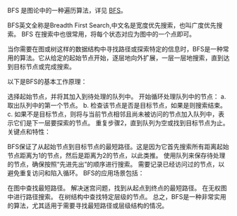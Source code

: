 BFS 是图论中的一种遍历算法，详见 [BFS](../graph/bfs.md)。

BFS英文全称是Breadth First Search,中文名是宽度优先搜索，也叫广度优先搜索。
BFS 在搜索中也很常用，将每个状态对应为图中的一个点即可。

当你需要在图或树这样的数据结构中寻找路径或探索特定的信息时，BFS是一种常用的算法。它从给定的起始节点开始，逐层地向外扩展，一层一层地搜索，直到达到目标节点或完成搜索。

以下是BFS的基本工作原理：

选择起始节点，并将其加入到待处理的队列中。
开始循环处理队列中的节点：
a. 取出队列中的第一个节点。
b. 检查该节点是否是目标节点，如果是则搜索结束。
c. 如果不是目标节点，则将与当前节点相邻且尚未被访问的节点加入队列中，表示它们是下一层要探索的节点。
重复步骤2，直到队列为空或找到目标节点为止。
关键点和特性：

BFS保证了从起始节点到目标节点的最短路径。这是因为它首先搜索所有距离起始节点距离为1的节点，然后是距离为2的节点，以此类推。
使用队列来保存待处理的节点，确保按照“先进先出”的顺序进行搜索。
需要记录已经访问过的节点，以避免重复访问和陷入循环。
BFS的应用场景包括：

在图中查找最短路径。
解决迷宫问题，找到从起点到终点的最短路径。
在无权图中进行路径搜索。
在树结构中查找特定层级的节点。
总之，BFS是一种非常实用的算法，尤其适用于需要寻找最短路径或层级结构的情况。
